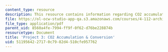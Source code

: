 ```yaml
---
content_type: resource
description: This resource contains information regarding CO2 accumulation & conversion.
file: https://ol-ocw-studio-app-qa.s3.amazonaws.com/courses/4-112-architecture-design-fundamentals-i-nano-machines-fall-2012/5119564227170c7982d4510cfe957762_MIT4_112F12_Doc_Ex3.pdf
file_type: application/pdf
parent_uid: 8560a4fe-7994-ff9f-0f62-d76be228874b
resourcetype: Document
title: 'Project 3: CO2 Accumulation & Conversion'
uid: 51195642-2717-0c79-82d4-510cfe957762
---
```

